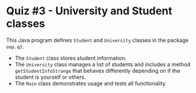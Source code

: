 # Quiz #3 - University and Student classes

This Java program defines `Student` and `University` classes in the package `oop.q3`.

- The `Student` class stores student information.
- The `University` class manages a list of students and includes a method `getStudentInfoStrange` that behaves differently depending on if the student is yourself or others.
- The `Main` class demonstrates usage and tests all functionality.
